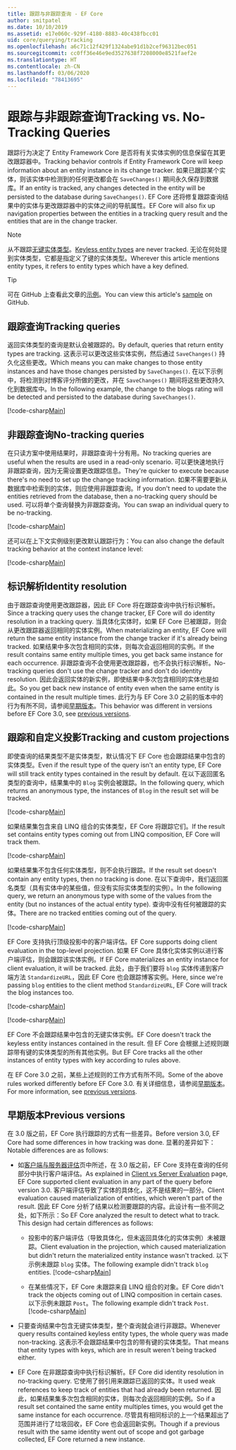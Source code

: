 ```yaml
---
title: 跟踪与非跟踪查询 - EF Core
author: smitpatel
ms.date: 10/10/2019
ms.assetid: e17e060c-929f-4180-8883-40c438fbcc01
uid: core/querying/tracking
ms.openlocfilehash: a6c71c12f429f1324abe91d1b2cef96312bec051
ms.sourcegitcommit: cc0ff36e46e9ed3527638f7208000e8521faef2e
ms.translationtype: HT
ms.contentlocale: zh-CN
ms.lasthandoff: 03/06/2020
ms.locfileid: "78413695"
---
```

# <a name="tracking-vs-no-tracking-queries"></a><span data-ttu-id="8173e-102">跟踪与非跟踪查询</span><span class="sxs-lookup"><span data-stu-id="8173e-102">Tracking vs. No-Tracking Queries</span></span>

<span data-ttu-id="8173e-103">跟踪行为决定了 Entity Framework Core 是否将有关实体实例的信息保留在其更改跟踪器中。</span><span class="sxs-lookup"><span data-stu-id="8173e-103">Tracking behavior controls if Entity Framework Core will keep information about an entity instance in its change tracker.</span></span> <span data-ttu-id="8173e-104">如果已跟踪某个实体，则该实体中检测到的任何更改都会在 `SaveChanges()` 期间永久保存到数据库。</span><span class="sxs-lookup"><span data-stu-id="8173e-104">If an entity is tracked, any changes detected in the entity will be persisted to the database during `SaveChanges()`.</span></span> <span data-ttu-id="8173e-105">EF Core 还将修复跟踪查询结果中的实体与更改跟踪器中的实体之间的导航属性。</span><span class="sxs-lookup"><span data-stu-id="8173e-105">EF Core will also fix up navigation properties between the entities in a tracking query result and the entities that are in the change tracker.</span></span>

> [!NOTE]
> <span data-ttu-id="8173e-106">从不跟踪[无键实体类型](xref:core/modeling/keyless-entity-types)。</span><span class="sxs-lookup"><span data-stu-id="8173e-106">[Keyless entity types](xref:core/modeling/keyless-entity-types) are never tracked.</span></span> <span data-ttu-id="8173e-107">无论在何处提到实体类型，它都是指定义了键的实体类型。</span><span class="sxs-lookup"><span data-stu-id="8173e-107">Wherever this article mentions entity types, it refers to entity types which have a key defined.</span></span>

> [!TIP]  
> <span data-ttu-id="8173e-108">可在 GitHub 上查看此文章的[示例](https://github.com/dotnet/EntityFramework.Docs/tree/master/samples/core/Querying)。</span><span class="sxs-lookup"><span data-stu-id="8173e-108">You can view this article's [sample](https://github.com/dotnet/EntityFramework.Docs/tree/master/samples/core/Querying) on GitHub.</span></span>

## <a name="tracking-queries"></a><span data-ttu-id="8173e-109">跟踪查询</span><span class="sxs-lookup"><span data-stu-id="8173e-109">Tracking queries</span></span>

<span data-ttu-id="8173e-110">返回实体类型的查询是默认会被跟踪的。</span><span class="sxs-lookup"><span data-stu-id="8173e-110">By default, queries that return entity types are tracking.</span></span> <span data-ttu-id="8173e-111">这表示可以更改这些实体实例，然后通过 `SaveChanges()` 持久化这些更改。</span><span class="sxs-lookup"><span data-stu-id="8173e-111">Which means you can make changes to those entity instances and have those changes persisted by `SaveChanges()`.</span></span> <span data-ttu-id="8173e-112">在以下示例中，将检测到对博客评分所做的更改，并在 `SaveChanges()` 期间将这些更改持久化到数据库中。</span><span class="sxs-lookup"><span data-stu-id="8173e-112">In the following example, the change to the blogs rating will be detected and persisted to the database during `SaveChanges()`.</span></span>

[!code-csharp[Main](../../../samples/core/Querying/Tracking/Sample.cs#Tracking)]

## <a name="no-tracking-queries"></a><span data-ttu-id="8173e-113">非跟踪查询</span><span class="sxs-lookup"><span data-stu-id="8173e-113">No-tracking queries</span></span>

<span data-ttu-id="8173e-114">在只读方案中使用结果时，非跟踪查询十分有用。</span><span class="sxs-lookup"><span data-stu-id="8173e-114">No tracking queries are useful when the results are used in a read-only scenario.</span></span> <span data-ttu-id="8173e-115">可以更快速地执行非跟踪查询，因为无需设置更改跟踪信息。</span><span class="sxs-lookup"><span data-stu-id="8173e-115">They're quicker to execute because there's no need to set up the change tracking information.</span></span> <span data-ttu-id="8173e-116">如果不需要更新从数据库中检索到的实体，则应使用非跟踪查询。</span><span class="sxs-lookup"><span data-stu-id="8173e-116">If you don't need to update the entities retrieved from the database, then a no-tracking query should be used.</span></span> <span data-ttu-id="8173e-117">可以将单个查询替换为非跟踪查询。</span><span class="sxs-lookup"><span data-stu-id="8173e-117">You can swap an individual query to be no-tracking.</span></span>

[!code-csharp[Main](../../../samples/core/Querying/Tracking/Sample.cs#NoTracking)]

<span data-ttu-id="8173e-118">还可以在上下文实例级别更改默认跟踪行为：</span><span class="sxs-lookup"><span data-stu-id="8173e-118">You can also change the default tracking behavior at the context instance level:</span></span>

[!code-csharp[Main](../../../samples/core/Querying/Tracking/Sample.cs#ContextDefaultTrackingBehavior)]

## <a name="identity-resolution"></a><span data-ttu-id="8173e-119">标识解析</span><span class="sxs-lookup"><span data-stu-id="8173e-119">Identity resolution</span></span>

<span data-ttu-id="8173e-120">由于跟踪查询使用更改跟踪器，因此 EF Core 将在跟踪查询中执行标识解析。</span><span class="sxs-lookup"><span data-stu-id="8173e-120">Since a tracking query uses the change tracker, EF Core will do identity resolution in a tracking query.</span></span> <span data-ttu-id="8173e-121">当具体化实体时，如果 EF Core 已被跟踪，则会从更改跟踪器返回相同的实体实例。</span><span class="sxs-lookup"><span data-stu-id="8173e-121">When materializing an entity, EF Core will return the same entity instance from the change tracker if it's already being tracked.</span></span> <span data-ttu-id="8173e-122">如果结果中多次包含相同的实体，则每次会返回相同的实例。</span><span class="sxs-lookup"><span data-stu-id="8173e-122">If the result contains same entity multiple times, you get back same instance for each occurrence.</span></span> <span data-ttu-id="8173e-123">非跟踪查询不会使用更改跟踪器，也不会执行标识解析。</span><span class="sxs-lookup"><span data-stu-id="8173e-123">No-tracking queries don't use the change tracker and don't do identity resolution.</span></span> <span data-ttu-id="8173e-124">因此会返回实体的新实例，即使结果中多次包含相同的实体也是如此。</span><span class="sxs-lookup"><span data-stu-id="8173e-124">So you get back new instance of entity even when the same entity is contained in the result multiple times.</span></span> <span data-ttu-id="8173e-125">此行为与 EF Core 3.0 之前的版本中的行为有所不同，请参阅[早期版本](#previous-versions)。</span><span class="sxs-lookup"><span data-stu-id="8173e-125">This behavior was different in versions before EF Core 3.0, see [previous versions](#previous-versions).</span></span>

## <a name="tracking-and-custom-projections"></a><span data-ttu-id="8173e-126">跟踪和自定义投影</span><span class="sxs-lookup"><span data-stu-id="8173e-126">Tracking and custom projections</span></span>

<span data-ttu-id="8173e-127">即使查询的结果类型不是实体类型，默认情况下 EF Core 也会跟踪结果中包含的实体类型。</span><span class="sxs-lookup"><span data-stu-id="8173e-127">Even if the result type of the query isn't an entity type, EF Core will still track entity types contained in the result by default.</span></span> <span data-ttu-id="8173e-128">在以下返回匿名类型的查询中，结果集中的 `Blog` 实例会被跟踪。</span><span class="sxs-lookup"><span data-stu-id="8173e-128">In the following query, which returns an anonymous type, the instances of `Blog` in the result set will be tracked.</span></span>

[!code-csharp[Main](../../../samples/core/Querying/Tracking/Sample.cs#CustomProjection1)]

<span data-ttu-id="8173e-129">如果结果集包含来自 LINQ 组合的实体类型，EF Core 将跟踪它们。</span><span class="sxs-lookup"><span data-stu-id="8173e-129">If the result set contains entity types coming out from LINQ composition, EF Core will track them.</span></span>

[!code-csharp[Main](../../../samples/core/Querying/Tracking/Sample.cs#CustomProjection2)]

<span data-ttu-id="8173e-130">如果结果集不包含任何实体类型，则不会执行跟踪。</span><span class="sxs-lookup"><span data-stu-id="8173e-130">If the result set doesn't contain any entity types, then no tracking is done.</span></span> <span data-ttu-id="8173e-131">在以下查询中，我们返回匿名类型（具有实体中的某些值，但没有实际实体类型的实例）。</span><span class="sxs-lookup"><span data-stu-id="8173e-131">In the following query, we return an anonymous type with some of the values from the entity (but no instances of the actual entity type).</span></span> <span data-ttu-id="8173e-132">查询中没有任何被跟踪的实体。</span><span class="sxs-lookup"><span data-stu-id="8173e-132">There are no tracked entities coming out of the query.</span></span>

[!code-csharp[Main](../../../samples/core/Querying/Tracking/Sample.cs#CustomProjection3)]

 <span data-ttu-id="8173e-133">EF Core 支持执行顶级投影中的客户端评估。</span><span class="sxs-lookup"><span data-stu-id="8173e-133">EF Core supports doing client evaluation in the top-level projection.</span></span> <span data-ttu-id="8173e-134">如果 EF Core 具体化实体实例以进行客户端评估，则会跟踪该实体实例。</span><span class="sxs-lookup"><span data-stu-id="8173e-134">If EF Core materializes an entity instance for client evaluation, it will be tracked.</span></span> <span data-ttu-id="8173e-135">此处，由于我们要将 `blog` 实体传递到客户端方法 `StandardizeURL`，因此 EF Core 也会跟踪博客实例。</span><span class="sxs-lookup"><span data-stu-id="8173e-135">Here, since we're passing `blog` entities to the client method `StandardizeURL`, EF Core will track the blog instances too.</span></span>

[!code-csharp[Main](../../../samples/core/Querying/Tracking/Sample.cs#ClientProjection)]

[!code-csharp[Main](../../../samples/core/Querying/Tracking/Sample.cs#ClientMethod)]

<span data-ttu-id="8173e-136">EF Core 不会跟踪结果中包含的无键实体实例。</span><span class="sxs-lookup"><span data-stu-id="8173e-136">EF Core doesn't track the keyless entity instances contained in the result.</span></span> <span data-ttu-id="8173e-137">但 EF Core 会根据上述规则跟踪带有键的实体类型的所有其他实例。</span><span class="sxs-lookup"><span data-stu-id="8173e-137">But EF Core tracks all the other instances of entity types with key according to rules above.</span></span>

<span data-ttu-id="8173e-138">在 EF Core 3.0 之前，某些上述规则的工作方式有所不同。</span><span class="sxs-lookup"><span data-stu-id="8173e-138">Some of the above rules worked differently before EF Core 3.0.</span></span> <span data-ttu-id="8173e-139">有关详细信息，请参阅[早期版本](#previous-versions)。</span><span class="sxs-lookup"><span data-stu-id="8173e-139">For more information, see [previous versions](#previous-versions).</span></span>

## <a name="previous-versions"></a><span data-ttu-id="8173e-140">早期版本</span><span class="sxs-lookup"><span data-stu-id="8173e-140">Previous versions</span></span>

<span data-ttu-id="8173e-141">在 3.0 版之前，EF Core 执行跟踪的方式有一些差异。</span><span class="sxs-lookup"><span data-stu-id="8173e-141">Before version 3.0, EF Core had some differences in how tracking was done.</span></span> <span data-ttu-id="8173e-142">显著的差异如下：</span><span class="sxs-lookup"><span data-stu-id="8173e-142">Notable differences are as follows:</span></span>

- <span data-ttu-id="8173e-143">如[客户端与服务器评估](xref:core/querying/client-eval)页中所述，在 3.0 版之前，EF Core 支持在查询的任何部分中执行客户端评估。</span><span class="sxs-lookup"><span data-stu-id="8173e-143">As explained in [Client vs Server Evaluation](xref:core/querying/client-eval) page, EF Core supported client evaluation in any part of the query before version 3.0.</span></span> <span data-ttu-id="8173e-144">客户端评估导致了实体的具体化，这不是结果的一部分。</span><span class="sxs-lookup"><span data-stu-id="8173e-144">Client evaluation caused materialization of entities, which weren't part of the result.</span></span> <span data-ttu-id="8173e-145">因此 EF Core 分析了结果以检测要跟踪的内容。此设计有一些不同之处，如下所示：</span><span class="sxs-lookup"><span data-stu-id="8173e-145">So EF Core analyzed the result to detect what to track. This design had certain differences as follows:</span></span>
  - <span data-ttu-id="8173e-146">投影中的客户端评估（导致具体化，但未返回具体化的实体实例）未被跟踪。</span><span class="sxs-lookup"><span data-stu-id="8173e-146">Client evaluation in the projection, which caused materialization but didn't return the materialized entity instance wasn't tracked.</span></span> <span data-ttu-id="8173e-147">以下示例未跟踪 `blog` 实体。</span><span class="sxs-lookup"><span data-stu-id="8173e-147">The following example didn't track `blog` entities.</span></span>
    [!code-csharp[Main](../../../samples/core/Querying/Tracking/Sample.cs#ClientProjection)]

  - <span data-ttu-id="8173e-148">在某些情况下，EF Core 未跟踪来自 LINQ 组合的对象。</span><span class="sxs-lookup"><span data-stu-id="8173e-148">EF Core didn't track the objects coming out of LINQ composition in certain cases.</span></span> <span data-ttu-id="8173e-149">以下示例未跟踪 `Post`。</span><span class="sxs-lookup"><span data-stu-id="8173e-149">The following example didn't track `Post`.</span></span>
    [!code-csharp[Main](../../../samples/core/Querying/Tracking/Sample.cs#CustomProjection2)]

- <span data-ttu-id="8173e-150">只要查询结果中包含无键实体类型，整个查询就会进行非跟踪。</span><span class="sxs-lookup"><span data-stu-id="8173e-150">Whenever query results contained keyless entity types, the whole query was made non-tracking.</span></span> <span data-ttu-id="8173e-151">这表示不会跟踪结果中包含的带有键的实体类型。</span><span class="sxs-lookup"><span data-stu-id="8173e-151">That means that entity types with keys, which are in result weren't being tracked either.</span></span>
- <span data-ttu-id="8173e-152">EF Core 在非跟踪查询中执行标识解析。</span><span class="sxs-lookup"><span data-stu-id="8173e-152">EF Core did identity resolution in no-tracking query.</span></span> <span data-ttu-id="8173e-153">它使用了弱引用来跟踪已返回的实体。</span><span class="sxs-lookup"><span data-stu-id="8173e-153">It used weak references to keep track of entities that had already been returned.</span></span> <span data-ttu-id="8173e-154">因此，如果结果集多次包含相同的实体，则每次会返回相同的实例。</span><span class="sxs-lookup"><span data-stu-id="8173e-154">So if a result set contained the same entity multiples times, you would get the same instance for each occurrence.</span></span> <span data-ttu-id="8173e-155">尽管具有相同标识的上一个结果超出了范围并进行了垃圾回收，EF Core 也会返回新实例。</span><span class="sxs-lookup"><span data-stu-id="8173e-155">Though if a previous result with the same identity went out of scope and got garbage collected, EF Core returned a new instance.</span></span>

